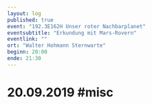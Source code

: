 ```yaml
---
layout: log
published: true
event: "192.3E162H Unser roter Nachbarplanet"
eventsubtitle: "Erkundung mit Mars-Rovern"
eventlink: ""
ort: "Walter Hohmann Sternwarte"
beginn: 20:00
ende: 21:30
---
```


# 20.09.2019 #misc
